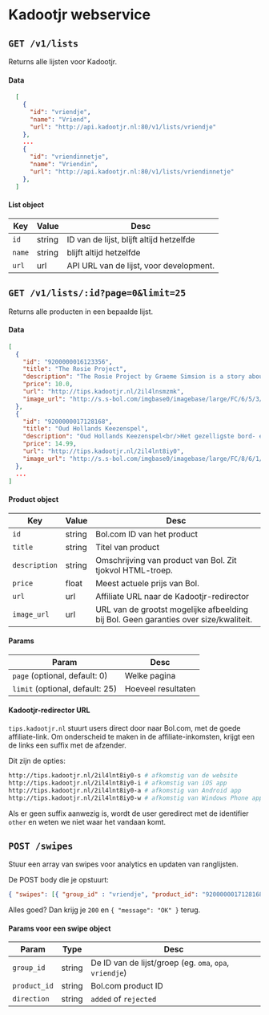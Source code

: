 # Kadootjr webservice

## `GET /v1/lists`

Returns alle lijsten voor Kadootjr.

#### Data

```json
  [
    {
      "id": "vriendje",
      "name": "Vriend",
      "url": "http://api.kadootjr.nl:80/v1/lists/vriendje"
    },
    ...
    {
      "id": "vriendinnetje",
      "name": "Vriendin",
      "url": "http://api.kadootjr.nl:80/v1/lists/vriendinnetje"
    },
  ]
```

#### List object

Key | Value | Desc
------------- | ------------- | -------------
`id` | string | ID van de lijst, blijft altijd hetzelfde
`name` | string | blijft altijd hetzelfde
`url` | url | API URL van de lijst, voor development.

## `GET /v1/lists/:id?page=0&limit=25`

Returns alle producten in een bepaalde lijst.

#### Data

```json
[
  {
    "id": "9200000016123356",
    "title": "The Rosie Project",
    "description": "The Rosie Project by Graeme Simsion is a story about love, life and lobsters..<br/><br/>Meet Don Tillman.<br/><br/>Don is getting married.<br/><br/>He just doesn't know who to yet.<br/><br/>But he has designed a very detailed questionnaire to help him find the perfect woman.<br/><br/>One thing he already knows, though, is that it's not Rosie.<br/><br/>Absolutely, completely, definitely not.<br/><br/>Don Tillman is a socially challenged genetics professor who's decided the time has come to find a wife. His questionnaire is intended to weed out anyone who's unsuitab...",
    "price": 10.0,
    "url": "http://tips.kadootjr.nl/2il4lnsmzmk",
    "image_url": "http://s.s-bol.com/imgbase0/imagebase/large/FC/6/5/3/3/9200000016123356.jpg"
  },
  {
    "id": "9200000017128168",
    "title": "Oud Hollands Keezenspel",
    "description": "Oud Hollands Keezenspel<br/>Het gezelligste bord- én kaartspel van Holland!<br/>Het spel Ontdek het originele Oud Hollandse gezelschapspel: KEEZEN!<br/><br/>Keezen is een combinatie van pesten en Mens Erger Je Niet. <br/>De speelkaart die je opgooit, bepaalt wat je met je pion mag doen. Zorg dat je je pionnen als eerste op de thuishonken hebt en probeer met pestkaarten te voorkomen dat je tegenspelers hetzelfde doel bereiken. <br/>Lukt het jou om als eerste al je pionnen op de juiste plaats te krijgen?<br/>Het Keezenspel kun je a...",
    "price": 14.99,
    "url": "http://tips.kadootjr.nl/2il4lnt8iy0",
    "image_url": "http://s.s-bol.com/imgbase0/imagebase/large/FC/8/6/1/8/9200000017128168.jpg"
  },
  ...
]
```

#### Product object

Key | Value | Desc
------------- | ------------- | -------------
`id` | string | Bol.com ID van het product
`title` | string | Titel van product
`description` | string | Omschrijving van product van Bol. Zit tjokvol HTML-troep.
`price` | float | Meest actuele prijs van Bol.
`url` | url | Affiliate URL naar de Kadootjr-redirector
`image_url` | url | URL van de grootst mogelijke afbeelding bij Bol. Geen garanties over size/kwaliteit.


#### Params

Param | Desc
------------- | -------------
`page` (optional, default: 0) | Welke pagina
`limit` (optional, default: 25) | Hoeveel resultaten

#### Kadootjr-redirector URL

`tips.kadootjr.nl` stuurt users direct door naar Bol.com, met de goede affiliate-link. Om onderscheid te maken in de affiliate-inkomsten, krijgt een de links een suffix met de afzender.

Dit zijn de opties:

```sh
http://tips.kadootjr.nl/2il4lnt8iy0-s # afkomstig van de website
http://tips.kadootjr.nl/2il4lnt8iy0-i # afkomstig van iOS app
http://tips.kadootjr.nl/2il4lnt8iy0-a # afkomstig van Android app
http://tips.kadootjr.nl/2il4lnt8iy0-w # afkomstig van Windows Phone app
```

Als er geen suffix aanwezig is, wordt de user geredirect met de identifier `other` en weten we niet waar het vandaan komt.


## `POST /swipes`

Stuur een array van swipes voor analytics en updaten van ranglijsten.

De POST body die je opstuurt:

```json
{ "swipes": [{ "group_id" : "vriendje", "product_id": "9200000017128168", "direction": "rejected" }, { "group_id" : "vriendje", "product_id": "9200000017128168", "direction": "rejected" }]}
```

Alles goed? Dan krijg je `200` en `{ "message": "OK" }` terug.

#### Params voor een swipe object

Param | Type | Desc
------------- | ------------- | -------------
`group_id` | string | De ID van de lijst/groep (eg. `oma`, `opa`, `vriendje`)
`product_id` | string | Bol.com product ID
`direction` | string | `added` of `rejected`
